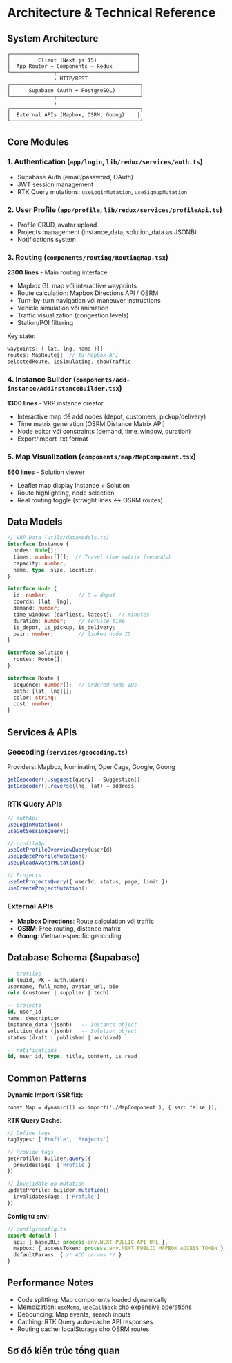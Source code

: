 # Architecture & Technical Reference

## System Architecture

```
┌─────────────────────────────────────────┐
│         Client (Next.js 15)             │
│  App Router → Components → Redux        │
└──────────────┬──────────────────────────┘
               ↓ HTTP/REST
┌──────────────────────────────────────────┐
│      Supabase (Auth + PostgreSQL)        │
└──────────────┬───────────────────────────┘
               ↓
┌──────────────────────────────────────────┐
│  External APIs (Mapbox, OSRM, Goong)    │
└──────────────────────────────────────────┘
```

## Core Modules

### 1. Authentication (`app/login`, `lib/redux/services/auth.ts`)
- Supabase Auth (email/password, OAuth)
- JWT session management
- RTK Query mutations: `useLoginMutation`, `useSignupMutation`

### 2. User Profile (`app/profile`, `lib/redux/services/profileApi.ts`)
- Profile CRUD, avatar upload
- Projects management (instance_data, solution_data as JSONB)
- Notifications system

### 3. Routing (`components/routing/RoutingMap.tsx`)
**2300 lines** - Main routing interface
- Mapbox GL map với interactive waypoints
- Route calculation: Mapbox Directions API / OSRM
- Turn-by-turn navigation với maneuver instructions
- Vehicle simulation với animation
- Traffic visualization (congestion levels)
- Station/POI filtering

Key state:
```typescript
waypoints: { lat, lng, name }[]
routes: MapRoute[]  // từ Mapbox API
selectedRoute, isSimulating, showTraffic
```

### 4. Instance Builder (`components/add-instance/AddInstanceBuilder.tsx`)
**1300 lines** - VRP instance creator
- Interactive map để add nodes (depot, customers, pickup/delivery)
- Time matrix generation (OSRM Distance Matrix API)
- Node editor với constraints (demand, time_window, duration)
- Export/import .txt format

### 5. Map Visualization (`components/map/MapComponent.tsx`)
**860 lines** - Solution viewer
- Leaflet map display Instance + Solution
- Route highlighting, node selection
- Real routing toggle (straight lines ↔ OSRM routes)

## Data Models

```typescript
// VRP Data (utils/dataModels.ts)
interface Instance {
  nodes: Node[];
  times: number[][];  // Travel time matrix (seconds)
  capacity: number;
  name, type, size, location;
}

interface Node {
  id: number;          // 0 = depot
  coords: [lat, lng];
  demand: number;
  time_window: [earliest, latest];  // minutes
  duration: number;    // service time
  is_depot, is_pickup, is_delivery;
  pair: number;        // linked node ID
}

interface Solution {
  routes: Route[];
}

interface Route {
  sequence: number[];  // ordered node IDs
  path: [lat, lng][];
  color: string;
  cost: number;
}
```

## Services & APIs

### Geocoding (`services/geocoding.ts`)
Providers: Mapbox, Nominatim, OpenCage, Google, Goong
```typescript
getGeocoder().suggest(query) → Suggestion[]
getGeocoder().reverse(lng, lat) → address
```

### RTK Query APIs
```typescript
// authApi
useLoginMutation()
useGetSessionQuery()

// profileApi
useGetProfileOverviewQuery(userId)
useUpdateProfileMutation()
useUploadAvatarMutation()

// Projects
useGetProjectsQuery({ userId, status, page, limit })
useCreateProjectMutation()
```

### External APIs
- **Mapbox Directions**: Route calculation với traffic
- **OSRM**: Free routing, distance matrix
- **Goong**: Vietnam-specific geocoding

## Database Schema (Supabase)

```sql
-- profiles
id (uuid, PK → auth.users)
username, full_name, avatar_url, bio
role (customer | supplier | tech)

-- projects
id, user_id
name, description
instance_data (jsonb)   -- Instance object
solution_data (jsonb)   -- Solution object
status (draft | published | archived)

-- notifications
id, user_id, type, title, content, is_read
```

## Common Patterns

**Dynamic Import (SSR fix):**
```tsx
const Map = dynamic(() => import('./MapComponent'), { ssr: false });
```

**RTK Query Cache:**
```typescript
// Define tags
tagTypes: ['Profile', 'Projects']

// Provide tags
getProfile: builder.query({
  providesTags: ['Profile']
})

// Invalidate on mutation
updateProfile: builder.mutation({
  invalidatesTags: ['Profile']
})
```

**Config từ env:**
```typescript
// config/config.ts
export default {
  api: { baseURL: process.env.NEXT_PUBLIC_API_URL },
  mapbox: { accessToken: process.env.NEXT_PUBLIC_MAPBOX_ACCESS_TOKEN },
  defaultParams: { /* ACO params */ }
}
```

## Performance Notes

- Code splitting: Map components loaded dynamically
- Memoization: `useMemo`, `useCallback` cho expensive operations
- Debouncing: Map events, search inputs
- Caching: RTK Query auto-cache API responses
- Routing cache: localStorage cho OSRM routes

## Sơ đồ kiến trúc tổng quan

